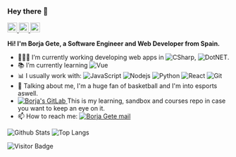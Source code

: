 ### Hey there 👋
<a href="https://www.linkedin.com/in/borjag90/" target="_blank">
  <img alt="Borja's LinkedIn" width="22px" src="https://cdn.jsdelivr.net/npm/simple-icons@v3/icons/linkedin.svg" />
</a>
<a href="https://github.com/BorjaG90">
  <img alt="Borja's GitHub" width="22px" src="https://cdn.jsdelivr.net/npm/simple-icons@v3/icons/github.svg" />
</a>
<a href="mailto:borjag90dev@gmail.com">
  <img alt="Borja's Mail" width="22px" src="https://cdn.jsdelivr.net/npm/simple-icons@v3/icons/gmail.svg" />
</a> 
<br />

**Hi! I'm Borja Gete, a Software Engineer and Web Developer from Spain.**

- 👷🏽‍♂️ I’m currently working developing web apps in 
![CSharp](https://img.shields.io/badge/-CSharp-black?style=flat&logo=c), 
![DotNET](https://img.shields.io/badge/-.NET-black?style=flat&logo=.net).
- 📚 I’m currently learning 
![Vue](https://img.shields.io/badge/-Vue-black?style=flat&logo=vue.js)
- 📊 I usually work with:
![JavaScript](https://img.shields.io/badge/-JavaScript-black?style=flat&logo=javascript)
![Nodejs](https://img.shields.io/badge/-Nodejs-black?style=flat&logo=Node.js)
![Python](https://img.shields.io/badge/-Python-black?style=flat&logo=Python)
![React](https://img.shields.io/badge/-React-black?style=flat&logo=react)
![Git](https://img.shields.io/badge/-Git-black?style=flat&logo=git)
- 💬 Talking about me, I'm a huge fan of basketball and I'm into esports aswell.
- <span><a href="https://gitlab.com/BorjaG90" target="_blank">
  <img alt="Borja's GitLab" src="https://img.shields.io/badge/GitLab-purple?logo=gitlab" />
</a> This is my learning, sandbox and courses repo in case you want to keep an eye on it.</span>
- 📫 How to reach me: <a href="mailto:borjag90dev@gmail.com" alt="Borja Gete mail">
  <img src="https://img.shields.io/badge/borjag90dev@gmail.com-DDDDDD?logo=gmail" title="Go To mail" alt="Borja Gete mail"/>
</a>

![Github Stats](https://github-readme-stats.vercel.app/api?username=borjag90&count_private=true&show_icons=true&include_all_commits=true&theme=tokyonight)
![Top Langs](https://github-readme-stats.vercel.app/api/top-langs/?username=borjag90&layout=compact&hide=jupyter%20notebook,scilab,java&theme=chartreuse-dark&langs_count=9)

![Visitor Badge](https://visitor-badge.laobi.icu/badge?page_id=borjag90.borjag90)
